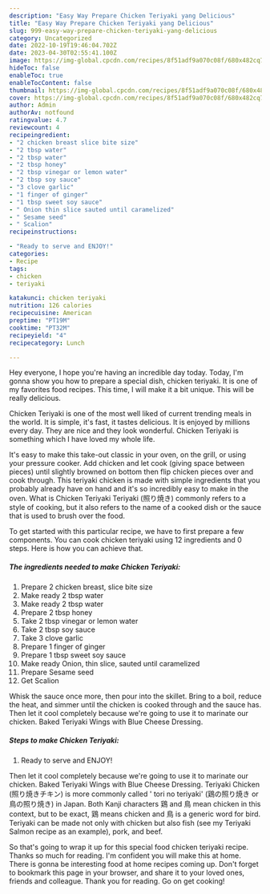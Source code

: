 ```yaml
---
description: "Easy Way Prepare Chicken Teriyaki yang Delicious"
title: "Easy Way Prepare Chicken Teriyaki yang Delicious"
slug: 999-easy-way-prepare-chicken-teriyaki-yang-delicious
category: Uncategorized
date: 2022-10-19T19:46:04.702Z
date: 2023-04-30T02:55:41.100Z
image: https://img-global.cpcdn.com/recipes/8f51adf9a070c08f/680x482cq70/chicken-teriyaki-recipe-main-photo.jpg
hideToc: false
enableToc: true
enableTocContent: false
thumbnail: https://img-global.cpcdn.com/recipes/8f51adf9a070c08f/680x482cq70/chicken-teriyaki-recipe-main-photo.jpg
cover: https://img-global.cpcdn.com/recipes/8f51adf9a070c08f/680x482cq70/chicken-teriyaki-recipe-main-photo.jpg
author: Admin
authorAv: notfound
ratingvalue: 4.7
reviewcount: 4
recipeingredient:
- "2 chicken breast slice bite size"
- "2 tbsp water"
- "2 tbsp water"
- "2 tbsp honey"
- "2 tbsp vinegar or lemon water"
- "2 tbsp soy sauce"
- "3 clove garlic"
- "1 finger of ginger"
- "1 tbsp sweet soy sauce"
- " Onion thin slice sauted until caramelized"
- " Sesame seed"
- " Scalion"
recipeinstructions:

- "Ready to serve and ENJOY!"
categories:
- Recipe
tags:
- chicken
- teriyaki

katakunci: chicken teriyaki 
nutrition: 126 calories
recipecuisine: American
preptime: "PT19M"
cooktime: "PT32M"
recipeyield: "4"
recipecategory: Lunch

---
```



Hey everyone, I hope you're having an incredible day today. Today, I'm gonna show you how to prepare a special dish, chicken teriyaki. It is one of my favorites food recipes. This time, I will make it a bit unique. This will be really delicious.

Chicken Teriyaki is one of the most well liked of current trending meals in the world. It is simple, it's fast, it tastes delicious. It is enjoyed by millions every day. They are nice and they look wonderful. Chicken Teriyaki is something which I have loved my whole life.

It&#39;s easy to make this take-out classic in your oven, on the grill, or using your pressure cooker. Add chicken and let cook (giving space between pieces) until slightly browned on bottom then flip chicken pieces over and cook through. This teriyaki chicken is made with simple ingredients that you probably already have on hand and it&#39;s so incredibly easy to make in the oven. What is Chicken Teriyaki Teriyaki (照り焼き) commonly refers to a style of cooking, but it also refers to the name of a cooked dish or the sauce that is used to brush over the food.


To get started with this particular recipe, we have to first prepare a few components. You can cook chicken teriyaki using 12 ingredients and 0 steps. Here is how you can achieve that.

<!--inarticleads1-->

##### The ingredients needed to make Chicken Teriyaki:

1. Prepare 2 chicken breast, slice bite size
1. Make ready 2 tbsp water
1. Make ready 2 tbsp water
1. Prepare 2 tbsp honey
1. Take 2 tbsp vinegar or lemon water
1. Take 2 tbsp soy sauce
1. Take 3 clove garlic
1. Prepare 1 finger of ginger
1. Prepare 1 tbsp sweet soy sauce
1. Make ready  Onion, thin slice, sauted until caramelized
1. Prepare  Sesame seed
1. Get  Scalion


Whisk the sauce once more, then pour into the skillet. Bring to a boil, reduce the heat, and simmer until the chicken is cooked through and the sauce has. Then let it cool completely because we&#39;re going to use it to marinate our chicken. Baked Teriyaki Wings with Blue Cheese Dressing. 

<!--inarticleads2-->

##### Steps to make Chicken Teriyaki:


1. Ready to serve and ENJOY!

Then let it cool completely because we&#39;re going to use it to marinate our chicken. Baked Teriyaki Wings with Blue Cheese Dressing. Teriyaki Chicken (照り焼きチキン) is more commonly called &#39; tori no teriyaki&#39; (鶏の照り焼き or 鳥の照り焼き) in Japan. Both Kanji characters 鶏 and 鳥 mean chicken in this context, but to be exact, 鶏 means chicken and 鳥 is a generic word for bird. Teriyaki can be made not only with chicken but also fish (see my Teriyaki Salmon recipe as an example), pork, and beef. 

So that's going to wrap it up for this special food chicken teriyaki recipe. Thanks so much for reading. I'm confident you will make this at home. There is gonna be interesting food at home recipes coming up. Don't forget to bookmark this page in your browser, and share it to your loved ones, friends and colleague. Thank you for reading. Go on get cooking!

